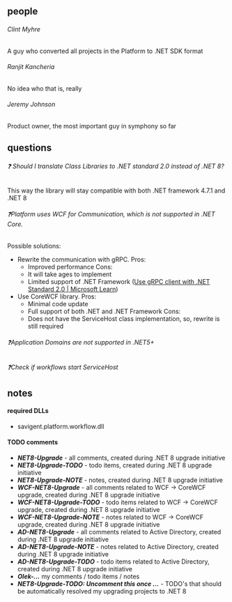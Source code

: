 ## people
###### Clint Myhre
A guy who converted all projects in the Platform to .NET SDK format

###### Ranjit Kancheria
No idea who that is, really

###### Jeremy Johnson
Product owner, the most important guy in symphony so far

## questions
###### ❓ Should I translate Class Libraries to .NET standard 2.0 instead of .NET 8? 
This way the library will stay compatible with both .NET framework 4.7.1 and .NET 8

###### ❓Platform uses WCF for Communication, which is not supported in .NET Core.
Possible solutions:
- Rewrite the communication with gRPC. 
	Pros:
	- Improved performance
	Cons:
	- It will take ages to implement
	- Limited support of .NET Framework ([Use gRPC client with .NET Standard 2.0 | Microsoft Learn](https://learn.microsoft.com/en-us/aspnet/core/grpc/netstandard?view=aspnetcore-8.0#net-framework))
- Use CoreWCF library.
	Pros:
	- Minimal code update
	- Full support of both .NET and .NET Framework
	Cons:
	- Does not have the ServiceHost class implementation, so, rewrite is still required
###### ❓Application Domains are not supported in .NET5+

###### ❓Check if workflows start ServiceHost

## notes

#### required DLLs
- savigent.platform.workflow.dll

#### TODO comments
- ***NET8-Upgrade*** - all comments, created during .NET 8 upgrade initiative
- ***NET8-Upgrade-TODO*** - todo items, created during .NET 8 upgrade initiative
- ***NET8-Upgrade-NOTE*** - notes, created during .NET 8 upgrade initiative
- ***WCF-NET8-Upgrade*** - all comments related to WCF -> CoreWCF upgrade, created during .NET 8 upgrade initiative
- ***WCF-NET8-Upgrade-TODO*** - todo items related to WCF -> CoreWCF upgrade, created during .NET 8 upgrade initiative
- ***WCF-NET8-Upgrade-NOTE*** - notes related to WCF -> CoreWCF upgrade, created during .NET 8 upgrade initiative
- ***AD-NET8-Upgrade*** - all comments related to Active Directory, created during .NET 8 upgrade initiative
- ***AD-NET8-Upgrade-NOTE*** - notes related to Active Directory, created during .NET 8 upgrade initiative
- ***AD-NET8-Upgrade-TODO*** - todo items related to Active Directory, created during .NET 8 upgrade initiative
- ***Olek-...*** my comments / todo items / notes
- ***NET8-Upgrade-TODO: Uncomment this once ...*** - TODO's that should be automatically resolved my upgrading projects to .NET 8